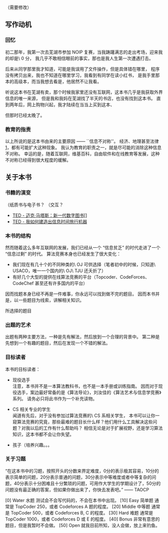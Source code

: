 
（需要修改）

## 写作动机

### 回忆
初二那年，我第一次去芜湖市参加 NOIP 复赛，当我踌躇满志的走出考场，迎来我的却是\ 0 分，
我几乎不敢相信眼前的事实，那也是我人生第一次遭遇打击。

后来从同学那里我才知道，可能是我误用了文件操作，但是具体错在哪里，
程序没有拷贝出来，我也不知道在哪里学习，我看到有同学在读小红书，
是我手里那本的高级本，而当我想去看是，他居然不让我看。

听说这本书在芜湖有卖，那个时候我家里还没有互联网，这本书几乎是我获取外界信息的唯一来源，
但是我和我妈在芜湖找了半天的书店，也没有找到这本书。
直到两年后，网上购物兴起，我才陆续在当当上买到这本、

但那时已经太晚了。

### 教育的指责

以上所说的是这本书由来的主要原因 —— ``信息不对称''。
经济、地理甚至法律[1]，都有可能扩大这种现象。
我认为教育的职责之一，就是尽可能的消除这种信息不对称。
幸运的是，随着互联网，维基百科，自由软件和在线教育等发展，这种不对称已经得到很大程度的缓解。

[1]: 互联网之子


## 关于本书

### 书籍的演变

（纸质书与电子书？
（交互？


- [TED - 迈克·马塔斯：新一代数字图书](http://open.163.com/movie/2011/6/I/K/M76SV33EF_M779E1PIK.html)[]
- [TED - 我如何建造出信息时间旅行机器](http://open.163.com/movie/2014/3/L/Q/M9KC8BCV4_M9KH408LQ.html)

### 本书的结构

然而随着这么多年互联网的发展，我们已经从一个 “信息贫乏” 的时代走进了一个 “信息过剩” 的时代。
算法竞赛本身也已经发生了很大变化：

+ 我们现在有几十个的不同种类的\ OJ 可供选择（笔者初中的时候，只知道\ USACO，唯一一个国内的\ OJ\ TJU 还夭折了）
+ 有好几个大型的提供在线算法竞赛的平台（Topcoder、CodeForces、CodeChef 甚至还有许多国内的平台）

因而找题本身已经不再是一件难事，你永远可以找到做不完的题目。
因而本书并是，以一些题目为线索，讲解相关知识。

所选择的题目


### 出题的艺术

出题有两种主要方法，一种是先有解法，然后放到一个合理的背景中。
第二种是先想到一个有趣的题目，然后在发现一个不错的解法。

### 目标读者  

本书的目标读者：

+ 现役选手  
  注意，本书并不是一本算法教科书，也不是一本手册或训练指南。
  因而对于现役选手，案边最好常备的是《算法导论》，刘汝佳的《算法艺术与信息学竞赛》系列。
  请务必只将此书作为一个补充读物。
        
+ CS 相关专业的学生      
        闻道有先后，对于没有参加过算法竞赛的\ CS 系相关学生，
        本书可以让你一窥算法竞赛的究竟，那些最难的题目长什么样？他们用什么工具解决这些问题？对我以后的工作有什么帮助吗？
        相信无论是对于扩展视野，还是学习算法知识，这本书都不会让你失望。
        
+ 孩子（培养兴趣。。。


### 关于习题

“在这本书中的习题，按照开头的分数来界定难度，0分的表示极其容易，10分的表示简单的问题，20分表示普通的问题，30分表示中等难度或者中等复杂的问题，40分表示十分困难且十分繁琐的问题，可用作大学生的学期设计了，50分的问题没有最正确的答案，但如果你做出来了，你快去发表吧。”
—— TAOCP


[0] Water 水题  测试会不会写代码的，不会在本书中出现。
[10] Easy 简单题  通常是 TopCoder 250，或者 Codeforces A 题的程度。
[20] Middle 中等题 通常是 TopCoder 500，或者 Codeforces B, C 的程度。
[30] Hard 难题 通常是 TopCoder 1000，或者 Codeforces D 或 E 的程度。
[40] Bonus 非常有意思的题目，但是我暂时不会做。
[50] Open 就我目前所知，没人会做，放上来钓鱼。
